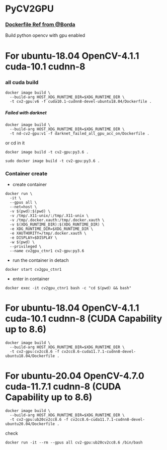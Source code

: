 # PyCV2GPU

### [Dockerfile Ref from @Borda](https://github.com/Borda/docker_python-opencv-ffmpeg/blob/master/gpu/Dockerfile)

Build python opencv with gpu enabled

# For ubuntu-18.04 OpenCV-4.1.1 cuda-10.1 cudnn-8

### all cuda build

```shell
docker image build \
  --build-arg HOST_XDG_RUNTIME_DIR=$XDG_RUNTIME_DIR \
  -t cv2-gpu:v6 -f cuda10.1-cudnn8-devel-ubuntu18.04/Dockerfile .
```

##### Failed with darknet

```shell
docker image build \
  --build-arg HOST_XDG_RUNTIME_DIR=$XDG_RUNTIME_DIR \
  -t nd-cv2-gpu:v1 -f darknet_failed_all_gpu_acc_on/Dockerfile .
```

or cd in it

```shell
docker image build -t cv2-gpu:py3.6 .
```

```shell
sudo docker image build -t cv2-gpu:py3.6 .
```

### Container create

- create container

```shell
docker run \
  -it \
  --gpus all \
  --net=host \
  -v $(pwd):$(pwd) \
  -v /tmp/.X11-unix/:/tmp/.X11-unix \
  -v /tmp/.docker.xauth:/tmp/.docker.xauth \
  -v $(XDG_RUNTIME_DIR):$(XDG_RUNTIME_DIR) \
  -e XDG_RUNTIME_DIR=$XDG_RUNTIME_DIR \
  -e XAUTHORITY=/tmp/.docker.xauth \
  -e DISPLAY=$DISPLAY \
  -w $(pwd) \
  --privileged \
  --name cv2gpu_ctnr1 cv2-gpu:py3.6
```

- run the container in detach

```shell
docker start cv2gpu_ctnr1
```

- enter in container

```shell
docker exec -it cv2gpu_ctnr1 bash -c "cd $(pwd) && bash"
```

# For ubuntu-18.04 OpenCV-4.1.1 cuda-10.1 cudnn-8 (CUDA Capability up to 8.6)
```shell
docker image build \
  --build-arg HOST_XDG_RUNTIME_DIR=$XDG_RUNTIME_DIR \
  -t cv2-gpu:cv2cc8.6 -f cv2cc8.6-cuda11.7.1-cudnn8-devel-ubuntu18.04/Dockerfile .
```


# For ubuntu-20.04 OpenCV-4.7.0 cuda-11.7.1 cudnn-8 (CUDA Capability up to 8.6)
```shell
docker image build \
  --build-arg HOST_XDG_RUNTIME_DIR=$XDG_RUNTIME_DIR \
  -t cv2-gpu:ub20cv2cc8.6 -f cv2cc8.6-cuda11.7.1-cudnn8-devel-ubuntu20.04/Dockerfile .
```
check
```shell
docker run -it --rm --gpus all cv2-gpu:ub20cv2cc8.6 /bin/bash
```
